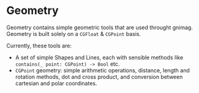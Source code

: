 # Geometry

Geometry contains simple geometric tools that are used throught gnimag. Geometry is built solely on a `CGFloat` & `CGPoint` basis.

Currently, these tools are:

- A set of simple Shapes and Lines, each with sensible methods like `contains(_ point: CGPoint) -> Bool` etc.
- `CGPoint` geometry: simple arithmetic operations, distance, length and rotation methods, dot and cross product, and conversion between cartesian and polar coordinates.
